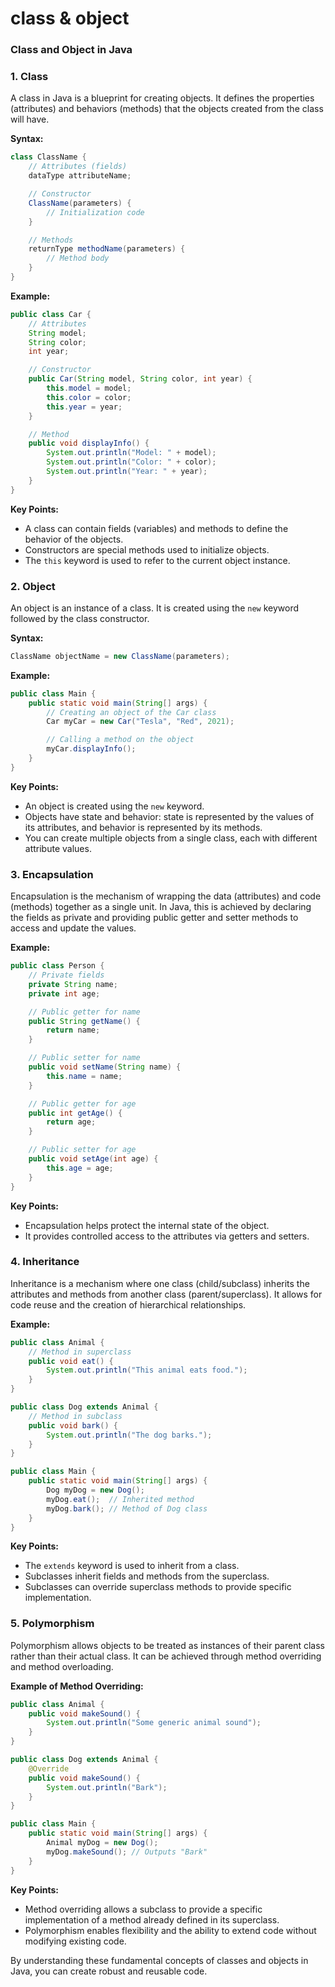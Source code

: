 # class & object

### Class and Object in Java

### 1. **Class**

A class in Java is a blueprint for creating objects. It defines the properties (attributes) and behaviors (methods) that the objects created from the class will have.

**Syntax:**

```java
class ClassName {
    // Attributes (fields)
    dataType attributeName;

    // Constructor
    ClassName(parameters) {
        // Initialization code
    }

    // Methods
    returnType methodName(parameters) {
        // Method body
    }
}

```

**Example:**

```java
public class Car {
    // Attributes
    String model;
    String color;
    int year;

    // Constructor
    public Car(String model, String color, int year) {
        this.model = model;
        this.color = color;
        this.year = year;
    }

    // Method
    public void displayInfo() {
        System.out.println("Model: " + model);
        System.out.println("Color: " + color);
        System.out.println("Year: " + year);
    }
}

```

**Key Points:**

- A class can contain fields (variables) and methods to define the behavior of the objects.
- Constructors are special methods used to initialize objects.
- The `this` keyword is used to refer to the current object instance.

### 2. **Object**

An object is an instance of a class. It is created using the `new` keyword followed by the class constructor.

**Syntax:**

```java
ClassName objectName = new ClassName(parameters);

```

**Example:**

```java
public class Main {
    public static void main(String[] args) {
        // Creating an object of the Car class
        Car myCar = new Car("Tesla", "Red", 2021);

        // Calling a method on the object
        myCar.displayInfo();
    }
}

```

**Key Points:**

- An object is created using the `new` keyword.
- Objects have state and behavior: state is represented by the values of its attributes, and behavior is represented by its methods.
- You can create multiple objects from a single class, each with different attribute values.

### 3. **Encapsulation**

Encapsulation is the mechanism of wrapping the data (attributes) and code (methods) together as a single unit. In Java, this is achieved by declaring the fields as private and providing public getter and setter methods to access and update the values.

**Example:**

```java
public class Person {
    // Private fields
    private String name;
    private int age;

    // Public getter for name
    public String getName() {
        return name;
    }

    // Public setter for name
    public void setName(String name) {
        this.name = name;
    }

    // Public getter for age
    public int getAge() {
        return age;
    }

    // Public setter for age
    public void setAge(int age) {
        this.age = age;
    }
}

```

**Key Points:**

- Encapsulation helps protect the internal state of the object.
- It provides controlled access to the attributes via getters and setters.

### 4. **Inheritance**

Inheritance is a mechanism where one class (child/subclass) inherits the attributes and methods from another class (parent/superclass). It allows for code reuse and the creation of hierarchical relationships.

**Example:**

```java
public class Animal {
    // Method in superclass
    public void eat() {
        System.out.println("This animal eats food.");
    }
}

public class Dog extends Animal {
    // Method in subclass
    public void bark() {
        System.out.println("The dog barks.");
    }
}

public class Main {
    public static void main(String[] args) {
        Dog myDog = new Dog();
        myDog.eat();  // Inherited method
        myDog.bark(); // Method of Dog class
    }
}

```

**Key Points:**

- The `extends` keyword is used to inherit from a class.
- Subclasses inherit fields and methods from the superclass.
- Subclasses can override superclass methods to provide specific implementation.

### 5. **Polymorphism**

Polymorphism allows objects to be treated as instances of their parent class rather than their actual class. It can be achieved through method overriding and method overloading.

**Example of Method Overriding:**

```java
public class Animal {
    public void makeSound() {
        System.out.println("Some generic animal sound");
    }
}

public class Dog extends Animal {
    @Override
    public void makeSound() {
        System.out.println("Bark");
    }
}

public class Main {
    public static void main(String[] args) {
        Animal myDog = new Dog();
        myDog.makeSound(); // Outputs "Bark"
    }
}

```

**Key Points:**

- Method overriding allows a subclass to provide a specific implementation of a method already defined in its superclass.
- Polymorphism enables flexibility and the ability to extend code without modifying existing code.

By understanding these fundamental concepts of classes and objects in Java, you can create robust and reusable code.